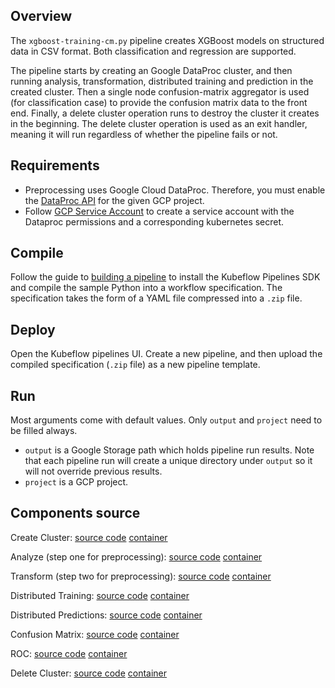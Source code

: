 ## Overview

The `xgboost-training-cm.py` pipeline creates XGBoost models on structured data in CSV format. Both classification and regression are supported.

The pipeline starts by creating an Google DataProc cluster, and then running analysis, transformation, distributed training and 
prediction in the created cluster. Then a single node confusion-matrix aggregator is used (for classification case) to
provide the confusion matrix data to the front end. Finally, a delete cluster operation runs to destroy the cluster it creates
in the beginning. The delete cluster operation is used as an exit handler, meaning it will run regardless of whether the pipeline fails
or not.

## Requirements

* Preprocessing uses Google Cloud DataProc. Therefore, you must enable the [DataProc API](https://cloud.google.com/endpoints/docs/openapi/enable-api) for the given GCP project.
* Follow [GCP Service Account](https://github.com/kubeflow/pipelines/blob/master/manifests/gcp_marketplace/guide.md#gcp-service-account-credentials) to create a service account with the Dataproc permissions and a corresponding kubernetes secret. 

## Compile

Follow the guide to [building a pipeline](https://www.kubeflow.org/docs/guides/pipelines/build-pipeline/) to install the Kubeflow Pipelines SDK and compile the sample Python into a workflow specification. The specification takes the form of a YAML file compressed into a `.zip` file. 

## Deploy

Open the Kubeflow pipelines UI. Create a new pipeline, and then upload the compiled specification (`.zip` file) as a new pipeline template.

## Run

Most arguments come with default values. Only `output` and `project` need to be filled always. 

* `output` is a Google Storage path which holds
pipeline run results. Note that each pipeline run will create a unique directory under `output` so it will not override previous results. 
* `project` is a GCP project.

## Components source

Create Cluster:
  [source code](https://github.com/kubeflow/pipelines/tree/master/components/deprecated/dataproc/create_cluster/src) 
  [container](https://github.com/kubeflow/pipelines/tree/master/components/deprecated/dataproc/create_cluster)

Analyze (step one for preprocessing):
  [source code](https://github.com/kubeflow/pipelines/tree/master/components/deprecated/dataproc/analyze/src) 
  [container](https://github.com/kubeflow/pipelines/tree/master/components/deprecated/dataproc/analyze)

Transform (step two for preprocessing):
  [source code](https://github.com/kubeflow/pipelines/tree/master/components/deprecated/dataproc/transform/src) 
  [container](https://github.com/kubeflow/pipelines/tree/master/components/deprecated/dataproc/transform)

Distributed Training:
  [source code](https://github.com/kubeflow/pipelines/tree/master/components/deprecated/dataproc/train/src) 
  [container](https://github.com/kubeflow/pipelines/tree/master/components/deprecated/dataproc/train)

Distributed Predictions:
  [source code](https://github.com/kubeflow/pipelines/tree/master/components/deprecated/dataproc/predict/src) 
  [container](https://github.com/kubeflow/pipelines/tree/master/components/deprecated/dataproc/predict)

Confusion Matrix:
  [source code](https://github.com/kubeflow/pipelines/tree/master/components/local/confusion_matrix/src) 
  [container](https://github.com/kubeflow/pipelines/tree/master/components/local/confusion_matrix)
 

ROC:
  [source code](https://github.com/kubeflow/pipelines/tree/master/components/local/roc/src) 
  [container](https://github.com/kubeflow/pipelines/tree/master/components/local/roc)


Delete Cluster:
  [source code](https://github.com/kubeflow/pipelines/tree/master/components/deprecated/dataproc/delete_cluster/src) 
  [container](https://github.com/kubeflow/pipelines/tree/master/components/deprecated/dataproc/delete_cluster)


